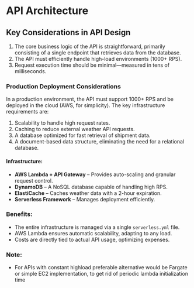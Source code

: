 # API Architecture

## Key Considerations in API Design

1. The core business logic of the API is straightforward, primarily consisting of a single endpoint that retrieves data from the database.
2. The API must efficiently handle high-load environments (1000+ RPS).
3. Request execution time should be minimal—measured in tens of milliseconds.


### Production Deployment Considerations

In a production environment, the API must support 1000+ RPS and be deployed in the cloud (AWS, for simplicity). The key infrastructure requirements are:

1. Scalability to handle high request rates.
2. Caching to reduce external weather API requests.
3. A database optimized for fast retrieval of shipment data.
4. A document-based data structure, eliminating the need for a relational database.

#### Infrastructure:

- **AWS Lambda + API Gateway** – Provides auto-scaling and granular request control.
- **DynamoDB** – A NoSQL database capable of handling high RPS.
- **ElastiCache** – Caches weather data with a 2-hour expiration.
- **Serverless Framework** – Manages deployment efficiently.

### Benefits:

- The entire infrastructure is managed via a single `serverless.yml` file.
- AWS Lambda ensures automatic scalability, adapting to any load.
- Costs are directly tied to actual API usage, optimizing expenses.

### Note:

- For APIs with constant highload preferable alternative would be Fargate or simple EC2 implementation, to get rid of periodic lambda initialization time
